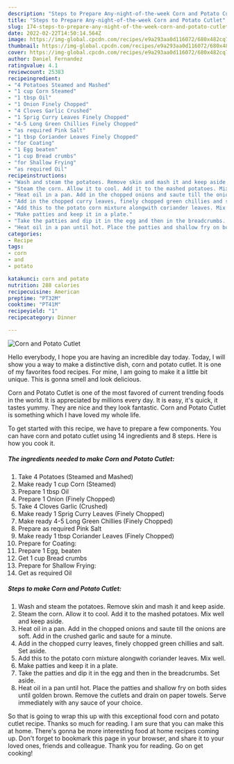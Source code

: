 ```yaml
---
description: "Steps to Prepare Any-night-of-the-week Corn and Potato Cutlet"
title: "Steps to Prepare Any-night-of-the-week Corn and Potato Cutlet"
slug: 174-steps-to-prepare-any-night-of-the-week-corn-and-potato-cutlet
date: 2022-02-22T14:50:14.564Z
image: https://img-global.cpcdn.com/recipes/e9a293aa0d116072/680x482cq70/corn-and-potato-cutlet-recipe-main-photo.jpg
thumbnail: https://img-global.cpcdn.com/recipes/e9a293aa0d116072/680x482cq70/corn-and-potato-cutlet-recipe-main-photo.jpg
cover: https://img-global.cpcdn.com/recipes/e9a293aa0d116072/680x482cq70/corn-and-potato-cutlet-recipe-main-photo.jpg
author: Daniel Fernandez
ratingvalue: 4.1
reviewcount: 25383
recipeingredient:
- "4 Potatoes Steamed and Mashed"
- "1 cup Corn Steamed"
- "1 tbsp Oil"
- "1 Onion Finely Chopped"
- "4 Cloves Garlic Crushed"
- "1 Sprig Curry Leaves Finely Chopped"
- "4-5 Long Green Chillies Finely Chopped"
- "as required Pink Salt"
- "1 tbsp Coriander Leaves Finely Chopped"
- "for Coating"
- "1 Egg beaten"
- "1 cup Bread crumbs"
- "for Shallow Frying"
- "as required Oil"
recipeinstructions:
- "Wash and steam the potatoes. Remove skin and mash it and keep aside."
- "Steam the corn. Allow it to cool. Add it to the mashed potatoes. Mix well and keep aside."
- "Heat oil in a pan. Add in the chopped onions and saute till the onions are soft. Add in the crushed garlic and saute for a minute."
- "Add in the chopped curry leaves, finely chopped green chillies and salt. Set aside."
- "Add this to the potato corn mixture alongwith coriander leaves. Mix well."
- "Make patties and keep it in a plate."
- "Take the patties and dip it in the egg and then in the breadcrumbs. Set aside."
- "Heat oil in a pan until hot. Place the patties and shallow fry on both sides until golden brown. Remove the cutlets and drain on paper towels. Serve immediately with any sauce of your choice."
categories:
- Recipe
tags:
- corn
- and
- potato

katakunci: corn and potato 
nutrition: 288 calories
recipecuisine: American
preptime: "PT32M"
cooktime: "PT41M"
recipeyield: "1"
recipecategory: Dinner

---
```



![Corn and Potato Cutlet](https://img-global.cpcdn.com/recipes/e9a293aa0d116072/680x482cq70/corn-and-potato-cutlet-recipe-main-photo.jpg)

Hello everybody, I hope you are having an incredible day today. Today, I will show you a way to make a distinctive dish, corn and potato cutlet. It is one of my favorites food recipes. For mine, I am going to make it a little bit unique. This is gonna smell and look delicious.



Corn and Potato Cutlet is one of the most favored of current trending foods in the world. It is appreciated by millions every day. It is easy, it's quick, it tastes yummy. They are nice and they look fantastic. Corn and Potato Cutlet is something which I have loved my whole life.


To get started with this recipe, we have to prepare a few components. You can have corn and potato cutlet using 14 ingredients and 8 steps. Here is how you cook it.

<!--inarticleads1-->

##### The ingredients needed to make Corn and Potato Cutlet:

1. Take 4 Potatoes (Steamed and Mashed)
1. Make ready 1 cup Corn (Steamed)
1. Prepare 1 tbsp Oil
1. Prepare 1 Onion (Finely Chopped)
1. Take 4 Cloves Garlic (Crushed)
1. Make ready 1 Sprig Curry Leaves (Finely Chopped)
1. Make ready 4-5 Long Green Chillies (Finely Chopped)
1. Prepare as required Pink Salt
1. Make ready 1 tbsp Coriander Leaves (Finely Chopped)
1. Prepare for Coating:
1. Prepare 1 Egg, beaten
1. Get 1 cup Bread crumbs
1. Prepare for Shallow Frying:
1. Get as required Oil




<!--inarticleads2-->

##### Steps to make Corn and Potato Cutlet:

1. Wash and steam the potatoes. Remove skin and mash it and keep aside.
1. Steam the corn. Allow it to cool. Add it to the mashed potatoes. Mix well and keep aside.
1. Heat oil in a pan. Add in the chopped onions and saute till the onions are soft. Add in the crushed garlic and saute for a minute.
1. Add in the chopped curry leaves, finely chopped green chillies and salt. Set aside.
1. Add this to the potato corn mixture alongwith coriander leaves. Mix well.
1. Make patties and keep it in a plate.
1. Take the patties and dip it in the egg and then in the breadcrumbs. Set aside.
1. Heat oil in a pan until hot. Place the patties and shallow fry on both sides until golden brown. Remove the cutlets and drain on paper towels. Serve immediately with any sauce of your choice.




So that is going to wrap this up with this exceptional food corn and potato cutlet recipe. Thanks so much for reading. I am sure that you can make this at home. There's gonna be more interesting food at home recipes coming up. Don't forget to bookmark this page in your browser, and share it to your loved ones, friends and colleague. Thank you for reading. Go on get cooking!
